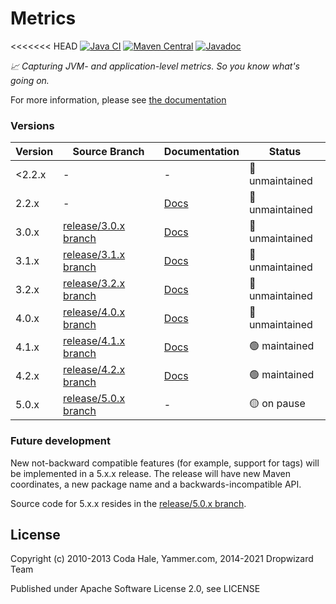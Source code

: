 Metrics
======= 
<<<<<<< HEAD
[![Java CI](https://github.com/dropwizard/metrics/workflows/Java%20CI/badge.svg)](https://github.com/dropwizard/metrics/actions?query=workflow%3A%22Java+CI%22+branch%3Arelease%2F4.2.x)
[![Maven Central](https://img.shields.io/maven-central/v/io.dropwizard.metrics/metrics-core/4.2)](https://maven-badges.herokuapp.com/maven-central/io.dropwizard.metrics/metrics-core/)
[![Javadoc](http://javadoc-badge.appspot.com/io.dropwizard.metrics/metrics-core.svg)](http://www.javadoc.io/doc/io.dropwizard.metrics/metrics-core)

*📈 Capturing JVM- and application-level metrics. So you know what's going on.*

For more information, please see [the documentation](https://metrics.dropwizard.io/)

### Versions

| Version | Source Branch                                                                    | Documentation                                 | Status            |
| ------- | -------------------------------------------------------------------------------- | --------------------------------------------- | ----------------- |
| <2.2.x  | -                                                                                | -                                             | 🔴 unmaintained   |
| 2.2.x   | -                                                                                | [Docs](https://metrics.dropwizard.io/2.2.0/)  | 🔴 unmaintained   |
| 3.0.x   | [release/3.0.x branch](https://github.com/dropwizard/metrics/tree/release/3.0.x) | [Docs](https://metrics.dropwizard.io/3.0.2/)  | 🔴 unmaintained   |
| 3.1.x   | [release/3.1.x branch](https://github.com/dropwizard/metrics/tree/release/3.1.x) | [Docs](https://metrics.dropwizard.io/3.1.0/)  | 🔴 unmaintained   |
| 3.2.x   | [release/3.2.x branch](https://github.com/dropwizard/metrics/tree/release/3.2.x) | [Docs](https://metrics.dropwizard.io/3.2.3/)  | 🔴 unmaintained   |
| 4.0.x   | [release/4.0.x branch](https://github.com/dropwizard/metrics/tree/release/4.0.x) | [Docs](https://metrics.dropwizard.io/4.0.6/)  | 🔴 unmaintained   |
| 4.1.x   | [release/4.1.x branch](https://github.com/dropwizard/metrics/tree/release/4.1.x) | [Docs](https://metrics.dropwizard.io/4.1.22/) | 🟢 maintained     |
| 4.2.x   | [release/4.2.x branch](https://github.com/dropwizard/metrics/tree/release/4.2.x) | [Docs](https://metrics.dropwizard.io/4.2.0/)  | 🟢 maintained     |
| 5.0.x   | [release/5.0.x branch](https://github.com/dropwizard/metrics/tree/release/5.0.x) | -                                             | 🟡 on pause       |

### Future development

New not-backward compatible features (for example, support for tags) will be implemented in a 5.x.x release. The release will have new Maven coordinates, a new package name and a backwards-incompatible API.

Source code for 5.x.x resides in the [release/5.0.x branch](https://github.com/dropwizard/metrics/tree/release/5.0.x).

License
-------

Copyright (c) 2010-2013 Coda Hale, Yammer.com, 2014-2021 Dropwizard Team

Published under Apache Software License 2.0, see LICENSE
